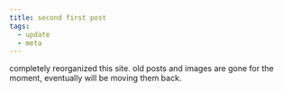 ```yaml
---
title: second first post
tags:
  - update
  - meta
---
```


completely reorganized this site. old posts and images are gone for the moment, eventually will be moving them back.


